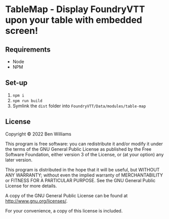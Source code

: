 # TableMap - Display FoundryVTT upon your table with embedded screen!

## Requirements

-   Node
-   NPM

## Set-up

1. `npm i`
2. `npm run build`
3. Symlink the `dist` folder into `FoundryVTT/Data/modules/table-map`

## License

Copyright &copy; 2022 Ben Williams

This program is free software: you can redistribute it and/or modify
it under the terms of the GNU General Public License as published by
the Free Software Foundation, either version 3 of the License, or
(at your option) any later version.

This program is distributed in the hope that it will be useful,
but WITHOUT ANY WARRANTY; without even the implied warranty of
MERCHANTABILITY or FITNESS FOR A PARTICULAR PURPOSE. See the
GNU General Public License for more details.

A copy of the GNU General Public License can be found at http://www.gnu.org/licenses/.

For your convenience, a copy of this license is included.
